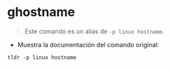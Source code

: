 # ghostname

> Este comando es un alias de `-p linux hostname`.

- Muestra la documentación del comando original:

`tldr -p linux hostname`
